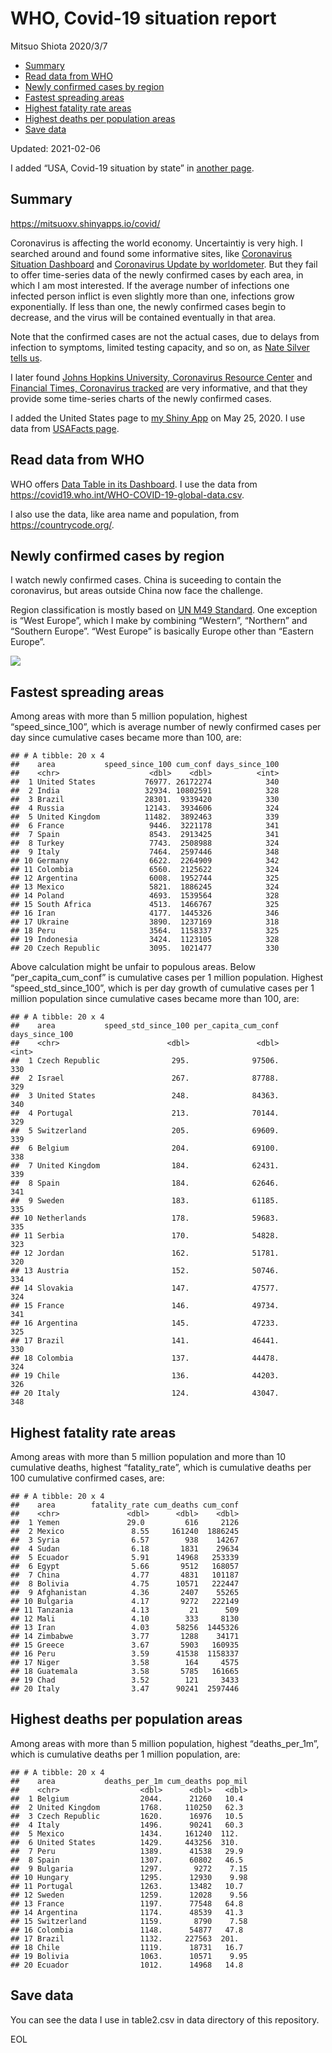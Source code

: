 WHO, Covid-19 situation report
================
Mitsuo Shiota
2020/3/7

-   [Summary](#summary)
-   [Read data from WHO](#read-data-from-who)
-   [Newly confirmed cases by region](#newly-confirmed-cases-by-region)
-   [Fastest spreading areas](#fastest-spreading-areas)
-   [Highest fatality rate areas](#highest-fatality-rate-areas)
-   [Highest deaths per population
    areas](#highest-deaths-per-population-areas)
-   [Save data](#save-data)

Updated: 2021-02-06

I added “USA, Covid-19 situation by state” in [another page](USA.md).

## Summary

<https://mitsuoxv.shinyapps.io/covid/>

Coronavirus is affecting the world economy. Uncertaintiy is very high. I
searched around and found some informative sites, like [Coronavirus
Situation
Dashboard](https://who.maps.arcgis.com/apps/opsdashboard/index.html#/c88e37cfc43b4ed3baf977d77e4a0667)
and [Coronavirus Update by
worldometer](https://www.worldometers.info/coronavirus/). But they fail
to offer time-series data of the newly confirmed cases by each area, in
which I am most interested. If the average number of infections one
infected person inflict is even slightly more than one, infections grow
exponentially. If less than one, the newly confirmed cases begin to
decrease, and the virus will be contained eventually in that area.

Note that the confirmed cases are not the actual cases, due to delays
from infection to symptoms, limited testing capacity, and so on, as
[Nate Silver tells
us](https://fivethirtyeight.com/features/coronavirus-case-counts-are-meaningless/).

I later found [Johns Hopkins University, Coronavirus Resource
Center](https://coronavirus.jhu.edu/) and [Financial Times, Coronavirus
tracked](https://www.ft.com/content/a26fbf7e-48f8-11ea-aeb3-955839e06441)
are very informative, and that they provide some time-series charts of
the newly confirmed cases.

I added the United States page to [my Shiny
App](https://mitsuoxv.shinyapps.io/covid/) on May 25, 2020. I use data
from [USAFacts
page](https://usafacts.org/visualizations/coronavirus-covid-19-spread-map/).

## Read data from WHO

WHO offers [Data Table in its Dashboard](https://covid19.who.int/table).
I use the data from
<https://covid19.who.int/WHO-COVID-19-global-data.csv>.

I also use the data, like area name and population, from
<https://countrycode.org/>.

## Newly confirmed cases by region

I watch newly confirmed cases. China is suceeding to contain the
coronavirus, but areas outside China now face the challenge.

Region classification is mostly based on [UN M49
Standard](https://unstats.un.org/unsd/methodology/m49/). One exception
is “West Europe”, which I make by combining “Western”, “Northern” and
“Southern Europe”. “West Europe” is basically Europe other than “Eastern
Europe”.

![](README_files/figure-gfm/chart-1.png)<!-- -->

## Fastest spreading areas

Among areas with more than 5 million population, highest
“speed\_since\_100”, which is average number of newly confirmed cases
per day since cumulative cases became more than 100, are:

    ## # A tibble: 20 x 4
    ##    area           speed_since_100 cum_conf days_since_100
    ##    <chr>                    <dbl>    <dbl>          <int>
    ##  1 United States           76977. 26172274            340
    ##  2 India                   32934. 10802591            328
    ##  3 Brazil                  28301.  9339420            330
    ##  4 Russia                  12143.  3934606            324
    ##  5 United Kingdom          11482.  3892463            339
    ##  6 France                   9446.  3221178            341
    ##  7 Spain                    8543.  2913425            341
    ##  8 Turkey                   7743.  2508988            324
    ##  9 Italy                    7464.  2597446            348
    ## 10 Germany                  6622.  2264909            342
    ## 11 Colombia                 6560.  2125622            324
    ## 12 Argentina                6008.  1952744            325
    ## 13 Mexico                   5821.  1886245            324
    ## 14 Poland                   4693.  1539564            328
    ## 15 South Africa             4513.  1466767            325
    ## 16 Iran                     4177.  1445326            346
    ## 17 Ukraine                  3890.  1237169            318
    ## 18 Peru                     3564.  1158337            325
    ## 19 Indonesia                3424.  1123105            328
    ## 20 Czech Republic           3095.  1021477            330

Above calculation might be unfair to populous areas. Below
“per\_capita\_cum\_conf” is cumulative cases per 1 million population.
Highest “speed\_std\_since\_100”, which is per day growth of cumulative
cases per 1 million population since cumulative cases became more than
100, are:

    ## # A tibble: 20 x 4
    ##    area           speed_std_since_100 per_capita_cum_conf days_since_100
    ##    <chr>                        <dbl>               <dbl>          <int>
    ##  1 Czech Republic                295.              97506.            330
    ##  2 Israel                        267.              87788.            329
    ##  3 United States                 248.              84363.            340
    ##  4 Portugal                      213.              70144.            329
    ##  5 Switzerland                   205.              69609.            339
    ##  6 Belgium                       204.              69100.            338
    ##  7 United Kingdom                184.              62431.            339
    ##  8 Spain                         184.              62646.            341
    ##  9 Sweden                        183.              61185.            335
    ## 10 Netherlands                   178.              59683.            335
    ## 11 Serbia                        170.              54828.            323
    ## 12 Jordan                        162.              51781.            320
    ## 13 Austria                       152.              50746.            334
    ## 14 Slovakia                      147.              47577.            324
    ## 15 France                        146.              49734.            341
    ## 16 Argentina                     145.              47233.            325
    ## 17 Brazil                        141.              46441.            330
    ## 18 Colombia                      137.              44478.            324
    ## 19 Chile                         136.              44203.            326
    ## 20 Italy                         124.              43047.            348

## Highest fatality rate areas

Among areas with more than 5 million population and more than 10
cumulative deaths, highest “fatality\_rate”, which is cumulative deaths
per 100 cumulative confirmed cases, are:

    ## # A tibble: 20 x 4
    ##    area        fatality_rate cum_deaths cum_conf
    ##    <chr>               <dbl>      <dbl>    <dbl>
    ##  1 Yemen               29.0         616     2126
    ##  2 Mexico               8.55     161240  1886245
    ##  3 Syria                6.57        938    14267
    ##  4 Sudan                6.18       1831    29634
    ##  5 Ecuador              5.91      14968   253339
    ##  6 Egypt                5.66       9512   168057
    ##  7 China                4.77       4831   101187
    ##  8 Bolivia              4.75      10571   222447
    ##  9 Afghanistan          4.36       2407    55265
    ## 10 Bulgaria             4.17       9272   222149
    ## 11 Tanzania             4.13         21      509
    ## 12 Mali                 4.10        333     8130
    ## 13 Iran                 4.03      58256  1445326
    ## 14 Zimbabwe             3.77       1288    34171
    ## 15 Greece               3.67       5903   160935
    ## 16 Peru                 3.59      41538  1158337
    ## 17 Niger                3.58        164     4575
    ## 18 Guatemala            3.58       5785   161665
    ## 19 Chad                 3.52        121     3433
    ## 20 Italy                3.47      90241  2597446

## Highest deaths per population areas

Among areas with more than 5 million population, highest
“deaths\_per\_1m”, which is cumulative deaths per 1 million population,
are:

    ## # A tibble: 20 x 4
    ##    area           deaths_per_1m cum_deaths pop_mil
    ##    <chr>                  <dbl>      <dbl>   <dbl>
    ##  1 Belgium                2044.      21260   10.4 
    ##  2 United Kingdom         1768.     110250   62.3 
    ##  3 Czech Republic         1620.      16976   10.5 
    ##  4 Italy                  1496.      90241   60.3 
    ##  5 Mexico                 1434.     161240  112.  
    ##  6 United States          1429.     443256  310.  
    ##  7 Peru                   1389.      41538   29.9 
    ##  8 Spain                  1307.      60802   46.5 
    ##  9 Bulgaria               1297.       9272    7.15
    ## 10 Hungary                1295.      12930    9.98
    ## 11 Portugal               1263.      13482   10.7 
    ## 12 Sweden                 1259.      12028    9.56
    ## 13 France                 1197.      77548   64.8 
    ## 14 Argentina              1174.      48539   41.3 
    ## 15 Switzerland            1159.       8790    7.58
    ## 16 Colombia               1148.      54877   47.8 
    ## 17 Brazil                 1132.     227563  201.  
    ## 18 Chile                  1119.      18731   16.7 
    ## 19 Bolivia                1063.      10571    9.95
    ## 20 Ecuador                1012.      14968   14.8

## Save data

You can see the data I use in table2.csv in data directory of this
repository.

EOL

